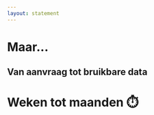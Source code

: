 ```yaml
---
layout: statement
---
```


# Maar...

## Van aanvraag tot bruikbare data

# Weken tot maanden ⏱️

<!--
De pijn:
- 8 weken wettelijke beslistermijn DUO
- SPSS/SAS bestanden (niet toegankelijk)
- Handmatig datamanagement
- Iteratief proces = weer weken wachten

Impact: beleid kan niet snel genoeg worden bijgesteld
-->
